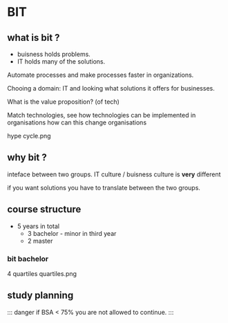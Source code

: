 # BIT

## what is bit ?

- buisness holds problems.
- IT holds many of the solutions.

Automate processes and make processes faster
in organizations.

Chooing a domain: IT and looking what solutions it offers for businesses.

What is the value proposition? (of tech)

Match technologies,
see how technologies can be implemented in organisations
how can this change organisations

hype cycle.png

## why bit ?

inteface between two groups.
IT culture / buisness culture is **very** different

if you want solutions you have to translate between the two groups.

## course structure

+ 5 years in total
    + 3 bachelor - minor in third year
    + 2 master

### bit bachelor

4 quartiles
quartiles.png

## study planning

::: danger
if BSA < 75% you are not allowed to continue.
:::